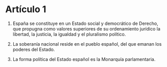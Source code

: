 # Artículo 1

1. España se constituye en un Estado social y democrático de Derecho, que propugna como valores superiores de su ordenamiento jurídico la libertad, la justicia, la igualdad y el pluralismo político.

2. La soberanía nacional reside en el pueblo español, del que emanan los poderes del Estado.

3. La forma política del Estado español es la Monarquía parlamentaria.
